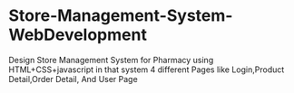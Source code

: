 # Store-Management-System-WebDevelopment
Design Store Management System for Pharmacy using HTML+CSS+javascript              in that system 4 different Pages like Login,Product Detail,Order Detail, And User Page 
